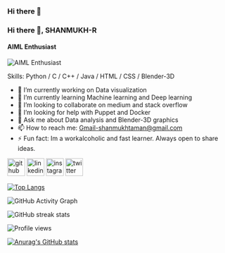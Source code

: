 ### Hi there 👋

### Hi there 👋, SHANMUKH-R
#### AIML Enthusiast
![AIML Enthusiast](https://arturssmirnovs.github.io/github-profile-readme-generator/images/banner.png)


Skills: Python / C / C++ / Java / HTML / CSS / Blender-3D 

- 🔭 I’m currently working on Data visualization 
- 🌱 I’m currently learning Machine learning and Deep learning 
- 👯 I’m looking to collaborate on medium and stack overflow 
- 🤔 I’m looking for help with Puppet and Docker 
- 💬 Ask me about Data analysis and Blender-3D graphics 
- 📫 How to reach me: Gmail-shanmukhtaman@gmail.com 
- ⚡ Fun fact: Im a workalcoholic and fast learner. Always open to share ideas. 


[<img src='https://cdn.jsdelivr.net/npm/simple-icons@3.0.1/icons/github.svg' alt='github' height='40'>](https://github.com/SHANMUKH-R )  [<img src='https://cdn.jsdelivr.net/npm/simple-icons@3.0.1/icons/linkedin.svg' alt='linkedin' height='40'>](https://www.linkedin.com/in/shanmukh-r-17295a1a3/)  [<img src='https://cdn.jsdelivr.net/npm/simple-icons@3.0.1/icons/instagram.svg' alt='instagram' height='40'>](https://www.instagram.com/shanmukh_rachakunta/)  [<img src='https://cdn.jsdelivr.net/npm/simple-icons@3.0.1/icons/twitter.svg' alt='twitter' height='40'>](https://twitter.com/Shanmuk58125337)  

[![Top Langs](https://github-readme-stats.vercel.app/api/top-langs/?username=SHANMUKH-R )](https://github.com/anuraghazra/github-readme-stats)

![GitHub Activity Graph](https://activity-graph.herokuapp.com/graph?username=SHANMUKH-R )  

![GitHub streak stats](https://github-readme-streak-stats.herokuapp.com/?user=SHANMUKH-R )  

![Profile views](https://gpvc.arturio.dev/SHANMUKH-R )  


[![Anurag's GitHub stats](https://github-readme-stats.vercel.app/api?username=SHANMUKH-R)](https://github.com/anuraghazra/github-readme-stats)


